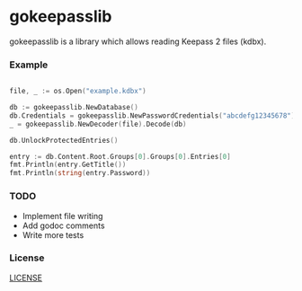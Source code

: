 gokeepasslib
============

gokeepasslib is a library which allows reading Keepass 2 files (kdbx).

### Example

```go

file, _ := os.Open("example.kdbx")

db := gokeepasslib.NewDatabase()
db.Credentials = gokeepasslib.NewPasswordCredentials("abcdefg12345678")
_ = gokeepasslib.NewDecoder(file).Decode(db)

db.UnlockProtectedEntries()

entry := db.Content.Root.Groups[0].Groups[0].Entries[0]
fmt.Println(entry.GetTitle())
fmt.Println(string(entry.Password))

```

### TODO

* Implement file writing
* Add godoc comments
* Write more tests

### License
[LICENSE](LICENSE)
